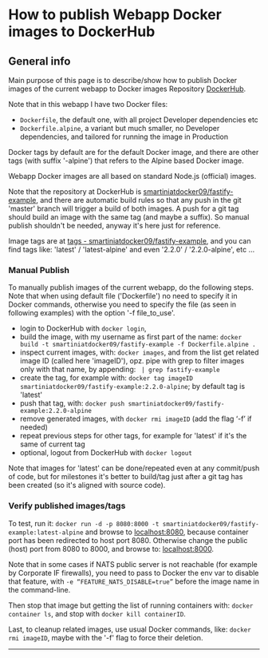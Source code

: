 # How to publish Webapp Docker images to DockerHub

## General info

Main purpose of this page is to describe/show how to publish Docker images 
of the current webapp to Docker images Repository [DockerHub](https://hub.docker.com).

Note that in this webapp I have two Docker files:
- `Dockerfile`, the default one, with all project Developer dependencies etc
- `Dockerfile.alpine`, a variant but much smaller, no Developer dependencies, 
  and tailored for running the image in Production

Docker tags by default are for the default Docker image, 
and there are other tags (with suffix '-alpine') 
that refers to the Alpine based Docker image.

Webapp Docker images are all based on standard Node.js (official) images.

Note that the repository at DockerHub is [smartiniatdocker09/fastify-example](https://hub.docker.com/r/smartiniatdocker09/fastify-example/), 
and there are automatic build rules so that any push in the git 'master' branch 
will trigger a build of both images. 
A push for a git tag should build an image with the same tag (and maybe a suffix).
So manual publish shouldn't be needed, anyway it's here just for reference.

Image tags are at [tags - smartiniatdocker09/fastify-example](https://hub.docker.com/r/smartiniatdocker09/fastify-example/tags), and you can find tags like:
'latest' / 'latest-alpine' and even '2.2.0' / '2.2.0-alpine', etc ...


### Manual Publish

To manually publish images of the current webapp, do the following steps.
Note that when using default file ('Dockerfile') no need to specify it 
in Docker commands, otherwise you need to specify the file (as seen in following examples) with the option '-f file_to_use'.

- login to DockerHub with `docker login`, 
- build the image, with my username as first part of the name: `docker build -t smartiniatdocker09/fastify-example -f Dockerfile.alpine .`
- inspect current images, with: `docker images`, and from the list 
  get related image ID (called here 'imageID'), 
  opz. pipe with grep to filter images only with that name, 
  by appending: ` | grep fastify-example`
- create the tag, for example with: `docker tag imageID smartiniatdocker09/fastify-example:2.2.0-alpine`; by default tag is 'latest'
- push that tag, with: `docker push smartiniatdocker09/fastify-example:2.2.0-alpine`
- remove generated images, with `docker rmi imageID` (add the flag ‘-f’ if needed)
- repeat previous steps for other tags, for example for 'latest' 
  if it's the same of current tag
- optional, logout from DockerHub with `docker logout`

Note that images for 'latest' can be done/repeated even at any commit/push of code, 
but for milestones it's better to build/tag just after a git tag has been created 
(so it's aligned with source code).


### Verify published images/tags

To test, run it: 
`docker run -d -p 8080:8000 -t smartiniatdocker09/fastify-example:latest-alpine`
and browse to [localhost:8080](http://localhost:8080), 
because container port has been redirected to host port 8080.
Otherwise change the public (host) port from 8080 to 8000, and browse to:
[localhost:8000](http://localhost:8000).

Note that in some cases if NATS public server is not reachable 
(for example by Corporate IF firewalls), you need to pass to Docker 
the env var to disable that feature, with `-e “FEATURE_NATS_DISABLE=true”`
before the image name in the command-line.

Then stop that image but getting the list of running containers with:
`docker container ls`, and stop with `docker kill containerID`.

Last, to cleanup related images, use usual Docker commands, like:
`docker rmi imageID`, maybe with the '-f' flag to force their deletion.

----
